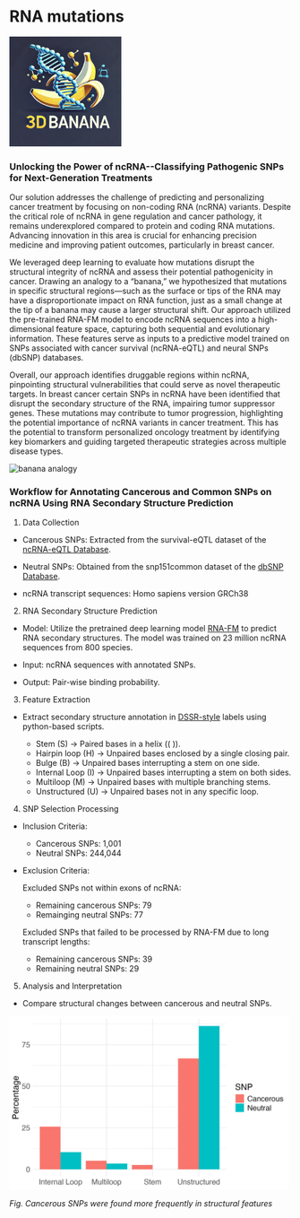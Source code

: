 # RNA mutations
<img src="logo.png" alt="logo" width="200"/>

### Unlocking the Power of ncRNA--Classifying Pathogenic SNPs for Next-Generation Treatments 

Our solution addresses the challenge of predicting and personalizing cancer treatment by focusing on non-coding RNA (ncRNA) variants. Despite the critical role of ncRNA in gene regulation and cancer pathology, it remains underexplored compared to protein and coding RNA mutations. Advancing innovation in this area is crucial for enhancing precision medicine and improving patient outcomes, particularly in breast cancer. 

We leveraged deep learning to evaluate how mutations disrupt the structural integrity of ncRNA and assess their potential pathogenicity in cancer. Drawing an analogy to a “banana,” we hypothesized that mutations in specific structural regions—such as the surface or tips of the RNA may have a disproportionate impact on RNA function, just as a small change at the tip of a banana may cause a larger structural shift. Our approach utilized the pre-trained RNA-FM model to encode ncRNA sequences into a high-dimensional feature space, capturing both sequential and evolutionary information. These features serve as inputs to a predictive model trained on SNPs associated with cancer survival (ncRNA-eQTL) and neural SNPs (dbSNP) databases. 

Overall, our approach identifies druggable regions within ncRNA, pinpointing structural vulnerabilities that could serve as novel therapeutic targets. In breast cancer certain SNPs in ncRNA have been identified that disrupt the secondary structure of the RNA, impairing tumor suppressor genes. These mutations may contribute to tumor progression, highlighting the potential importance of ncRNA variants in cancer treatment. This has the potential to transform personalized oncology treatment by identifying key biomarkers and guiding targeted therapeutic strategies across multiple disease types.

<img src="https://github.com/user-attachments/assets/aa708a5b-f2ee-4d14-a6b1-d07a8b580658" alt="banana analogy" width="400"/>

### Workflow for Annotating Cancerous and Common SNPs on ncRNA Using RNA Secondary Structure Prediction

1. Data Collection

- Cancerous SNPs: Extracted from the survival-eQTL dataset of the [ncRNA-eQTL Database](https://www.ncRNA-eQTL-database-url.com).

- Neutral SNPs: Obtained from the snp151common dataset of the [dbSNP Database](https://www.ncbi.nlm.nih.gov/SNP/).

- ncRNA transcript sequences: Homo sapiens version GRCh38


2. RNA Secondary Structure Prediction

- Model: Utilize the pretrained deep learning model [RNA-FM](https://github.com/ml4bio/RNA-FM) to predict RNA secondary structures. The model was trained on 23 million ncRNA sequences from 800 species.

- Input: ncRNA sequences with annotated SNPs.

- Output: Pair-wise binding probability.

3. Feature Extraction

- Extract secondary structure annotation in [DSSR-style](https://x3dna.org) labels using python-based scripts.

  - Stem (S) → Paired bases in a helix (( )).
  - Hairpin loop (H) → Unpaired bases enclosed by a single closing pair.
  - Bulge (B) → Unpaired bases interrupting a stem on one side.
  - Internal Loop (I) → Unpaired bases interrupting a stem on both sides.
  - Multiloop (M) → Unpaired bases with multiple branching stems.
  - Unstructured (U) → Unpaired bases not in any specific loop.

4. SNP Selection Processing

- Inclusion Criteria:
  - Cancerous SNPs: 1,001  
  - Neutral SNPs: 244,044  

- Exclusion Criteria:

  Excluded SNPs not within exons of ncRNA:
   - Remaining cancerous SNPs: 79
   - Remainging neutral SNPs: 77

  Excluded SNPs that failed to be processed by RNA-FM due to long transcript lengths:
   - Remaining cancerous SNPs: 39
   - Remaining neutral SNPs: 29

5. Analysis and Interpretation

- Compare structural changes between cancerous and neutral SNPs.

<img src="result/compare_ss_and_snp.jpg" alt="RNA and Secondary Structure" width="500"/>

*Fig. Cancerous SNPs were found more frequently in structural features*
